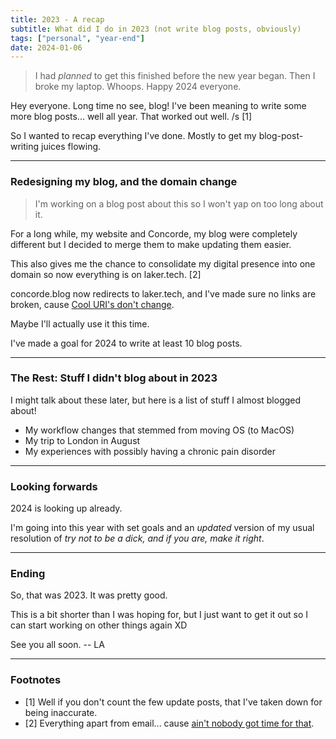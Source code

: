```yaml
--- 
title: 2023 - A recap 
subtitle: What did I do in 2023 (not write blog posts, obviously)
tags: ["personal", "year-end"]
date: 2024-01-06
---
```


> I had *planned* to get this finished before the new year began. Then I broke my laptop. Whoops. Happy 2024 everyone.

Hey everyone. Long time no see, blog!
I've been meaning to write some more blog posts... well all year. That worked out well. /s [1]

So I wanted to recap everything I've done. Mostly to get my blog-post-writing juices flowing.

---

### Redesigning my blog, and the domain change
> I'm working on a blog post about this so I won't yap on too long about it.

For a long while, my website and Concorde, my blog were completely different but I decided to merge them to make updating them easier. 

This also gives me the chance to consolidate my digital presence into one domain so now everything is on laker.tech. [2]

concorde.blog now redirects to laker.tech, and I've made sure no links are broken, cause [Cool URI's don't change](https://www.w3.org/Provider/Style/URI).

Maybe I'll actually use it this time.

I've made a goal for 2024 to write at least 10 blog posts.

---

### The Rest: Stuff I didn't blog about in 2023
I might talk about these later, but here is a list of stuff I almost blogged about!

- My workflow changes that stemmed from moving OS (to MacOS)
- My trip to London in August
- My experiences with possibly having a chronic pain disorder

---

### Looking forwards
2024 is looking up already.

I'm going into this year with set goals and an _updated_ version of my usual resolution of *try not to be a dick, and if you are, make it right*.

---

### Ending

So, that was 2023. It was pretty good.

This is a bit shorter than I was hoping for, but I just want to get it out so I can start working on other things again XD

See you all soon. -- LA

---

### Footnotes

- [1] Well if you don't count the few update posts, that I've taken down for being inaccurate.
- [2] Everything apart from email... cause [ain't nobody got time for that](https://www.youtube.com/watch?v=6gLMSf4afzo).